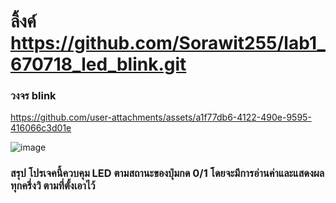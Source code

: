 # ลิ้งค์ https://github.com/Sorawit255/lab1_670718_led_blink.git

### วงจร blink

https://github.com/user-attachments/assets/a1f77db6-4122-490e-9595-416066c3d01e


![image](https://github.com/user-attachments/assets/7682ef77-d4ea-46ba-8ce6-5bcbc9f56180)
### สรุป โปรเจคนี้ควบคุม LED ตามสถานะของปุ่มกด 0/1 โดยจะมีการอ่านค่าและแสดงผลทุกครึ่งวิ ตามที่ตั้งเอาไว้
